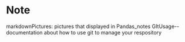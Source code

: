 # NotemarkdownPictures: pictures that displayed in Pandas_notesGItUsage--documentation about how to use git to manage your respository